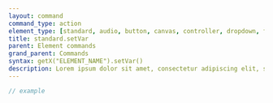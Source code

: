 ```yaml
---
layout: command
command_type: action
element_type: [standard, audio, button, canvas, controller, dropdown, function, html, image, key, mediarecorder, scale, seelctor, text, textinput, timer, tooltip, var, video, voicerecorder, youtube]
title: standard.setVar
parent: Element commands
grand_parent: Commands
syntax: getX("ELEMENT_NAME").setVar()
description: Lorem ipsum dolor sit amet, consectetur adipiscing elit, sed do eiusmod tempor incididunt ut labore et dolore magna aliqua. Ut enim ad minim veniam, quis nostrud exercitation ullamco laboris nisi ut aliquip ex ea commodo consequat.
---
```


```javascript
// example
```
